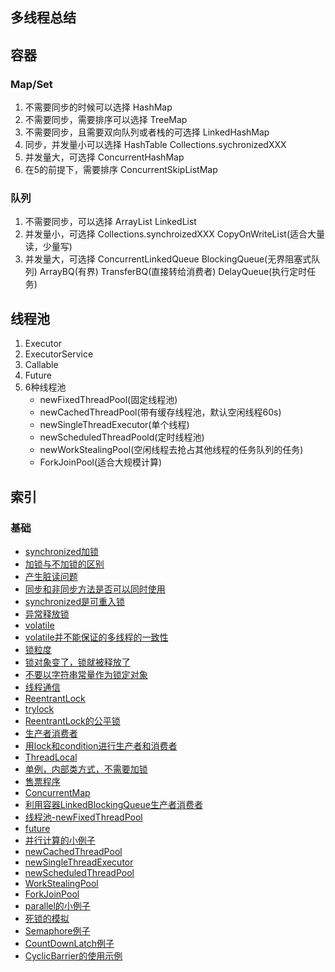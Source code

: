 ## 多线程总结



## 容器
### Map/Set
1. 不需要同步的时候可以选择
HashMap
2. 不需要同步，需要排序可以选择
TreeMap
3. 不需要同步，且需要双向队列或者栈的可选择
LinkedHashMap
4. 同步，并发量小可以选择
HashTable Collections.sychronizedXXX
5. 并发量大，可选择
ConcurrentHashMap
6. 在5的前提下，需要排序
ConcurrentSkipListMap

### 队列
1. 不需要同步，可以选择
ArrayList LinkedList
2. 并发量小，可选择
Collections.synchroizedXXX
CopyOnWriteList(适合大量读，少量写)
3. 并发量大，可选择
ConcurrentLinkedQueue
BlockingQueue(无界阻塞式队列) 
ArrayBQ(有界) 
TransferBQ(直接转给消费者)
DelayQueue(执行定时任务)

## 线程池
1. Executor
2. ExecutorService
3. Callable
4. Future
5. 6种线程池
    - newFixedThreadPool(固定线程池)
    - newCachedThreadPool(带有缓存线程池，默认空闲线程60s)
    - newSingleThreadExecutor(单个线程)
    - newScheduledThreadPoold(定时线程池)
    - newWorkStealingPool(空闲线程去抢占其他线程的任务队列的任务)
    - ForkJoinPool(适合大规模计算)

## 索引

### 基础
- [synchronized加锁](./src/com/basic/T1.java)
- [加锁与不加锁的区别](./src/com/basic/T2.java)
- [产生脏读问题](./src/com/basic/Account.java)
- [同步和非同步方法是否可以同时使用](./src/com/basic/T3.java)
- [synchronized是可重入锁](./src/com/basic/T4.java)
- [异常释放锁](./src/com/basic/T5.java)
- [volatile](./src/com/basic/T6.java)
- [volatile并不能保证的多线程的一致性](./src/com/basic/T7.java)
- [锁粒度](./src/com/basic/T8.java)
- [锁对象变了，锁就被释放了](./src/com/basic/T9.java)
- [不要以字符串常量作为锁定对象](./src/com/basic/T10.java)
- [线程通信](./src/com/basic/T11.java)
- [ReentrantLock](./src/com/basic/T12.java)
- [trylock](./src/com/basic/T13.java)
- [ReentrantLock的公平锁](./src/com/basic/T14.java)
- [生产者消费者](./src/com/basic/T15.java)
- [用lock和condition进行生产者和消费者](./src/com/basic/T16.java)
- [ThreadLocal](./src/com/basic/T17.java)
- [单例，内部类方式，不需要加锁](./src/com/basic/T18.java)
- [售票程序](./src/com/basic/T19.java)
- [ConcurrentMap](./src/com/basic/T20.java)
- [利用容器LinkedBlockingQueue生产者消费者](./src/com/basic/T21.java)
- [线程池-newFixedThreadPool](./src/com/basic/T22.java)
- [future](./src/com/basic/T23.java)
- [并行计算的小例子](./src/com/basic/T24.java)
- [newCachedThreadPool](./src/com/basic/T25.java)
- [newSingleThreadExecutor](./src/com/basic/T26.java)
- [newScheduledThreadPool](./src/com/basic/T27.java)
- [WorkStealingPool](./src/com/basic/T28.java)
- [ForkJoinPool](./src/com/basic/T29.java)
- [parallel的小例子](./src/com/basic/T30.java)
- [死锁的模拟](./src/com/basic/T31.java)
- [Semaphore例子](./src/com/basic/T32.java)
- [CountDownLatch例子](./src/com/basic/T33.java)
- [CyclicBarrier的使用示例](./src/com/basic/T34.java)